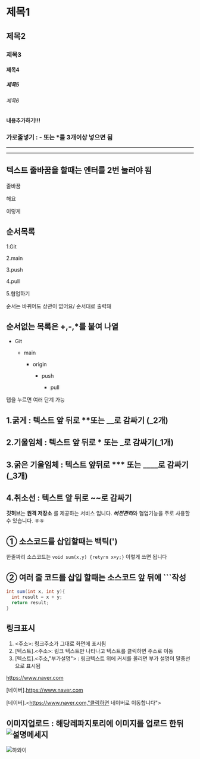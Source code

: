 # 제목1
## 제목2
### 제목3
#### 제목4
##### 제목5
###### 제목6

#### 내용추가하기!!!


### 가로줄넣기  : - 또는 *를 3개이상 넣으면 됨


------
******


## 텍스트 줄바꿈을 할때는 엔터를 2번 눌러야 됨
줄바꿈 

해요 

이렇게


## 순서목록
1.Git

2.main

3.push

4.pull

5.협업하기

순서는 바뀌어도 상관이 없어요/ 순서대로 출력돼

## 순서없는 목록은 +,-,*를 붙여 나열 
- Git

    * main

      - origin

          + push

              * pull
         
탭을 누르면 여러 단계 가능 

## 1.굵게 : 텍스트 앞 뒤로 **또는 __로 감싸기 (_2개)
## 2.기울임체 : 텍스트 앞 뒤로 * 또는 _로 감싸기(_1개)
## 3.굵은 기울임체 :  텍스트 앞뒤로 *** 또는 ____로 감싸기(_3개)
## 4.취소선 : 텍스트 앞 뒤로 ~~로 감싸기

**깃허브**는 __원격 저장소__ 를 제공하는 서비스 입니다. 
***버전관리***와 협업기능을 주로 사용할 수 있습니다. ~~ㅎㅎ~~

## ① 소스코드를 삽입할때는 백틱(')

한줄짜리 소스코드는 `void sum(x,y) {retyrn x+y;}` 이렇게 쓰면 됩니다 

## ② 여러 줄 코드를 삽입 할때는 소스코드 앞 뒤에 ```작성

```java
int sum(int x, int y){
  int result = x + y;
  return result;
}
```

## 링크표시

1. <주소>: 링크주소가 그대로 화면에 표시됨
2. [텍스트].<주소>: 링크 텍스트만 나타나고 텍스트를 클릭하면 주소로 이동
3. [텍스트].<주소,"부가설명"> : 링크텍스트 위에 커서를 올리면 부가 설명이 말풍선으로 표시됨

<https://www.naver.com>

[네이버].<https://www.naver.com>

[네이버].<https://www.naver.com,"클릭하면 네이버로 이동합니다">

## 이미지업로드 : 해당레파지토리에 이미지를 업로드 한뒤 ![설명메세지](./파일명)

![하와이](./하화이_.jpg)
